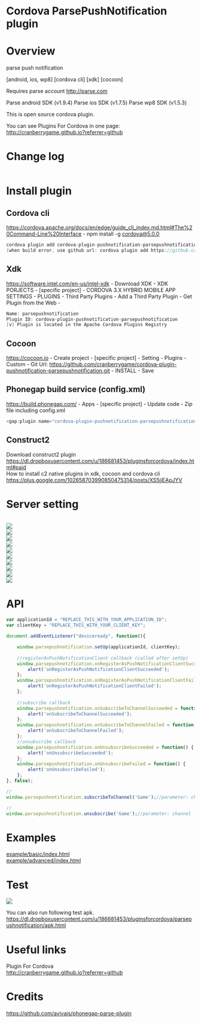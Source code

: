 Cordova ParsePushNotification plugin
====================
# Overview #
parse push notification

[android, ios, wp8] [cordova cli] [xdk] [cocoon]

Requires parse account http://parse.com

Parse android SDK (v1.9.4)
Parse ios SDK (v1.7.5)
Parse wp8 SDK (v1.5.3)

This is open source cordova plugin.

You can see Plugins For Cordova in one page: http://cranberrygame.github.io?referrer=github

# Change log #
```c
```
# Install plugin #

## Cordova cli ##
https://cordova.apache.org/docs/en/edge/guide_cli_index.md.html#The%20Command-Line%20Interface - npm install -g cordova@5.0.0
```c
cordova plugin add cordova-plugin-pushnotification-parsepushnotification
(when build error, use github url: cordova plugin add https://github.com/cranberrygame/cordova-plugin-pushnotification-parsepushnotification)
```

## Xdk ##
https://software.intel.com/en-us/intel-xdk - Download XDK - XDK PORJECTS - [specific project] - CORDOVA 3.X HYBRID MOBILE APP SETTINGS - PLUGINS - Third Party Plugins - Add a Third Party Plugin - Get Plugin from the Web -
```c
Name: parsepushnotification
Plugin ID: cordova-plugin-pushnotification-parsepushnotification
[v] Plugin is located in the Apache Cordova Plugins Registry
```

## Cocoon ##
https://cocoon.io - Create project - [specific project] - Setting - Plugins - Custom - Git Url: https://github.com/cranberrygame/cordova-plugin-pushnotification-parsepushnotification.git - INSTALL - Save<br>

## Phonegap build service (config.xml) ##
https://build.phonegap.com/ - Apps - [specific project] - Update code - Zip file including config.xml
```c
<gap:plugin name="cordova-plugin-pushnotification-parsepushnotification" source="npm" />
```

## Construct2 ##
Download construct2 plugin<br>
https://dl.dropboxusercontent.com/u/186681453/pluginsforcordova/index.html#paid<br>
How to install c2 native plugins in xdk, cocoon and cordova cli<br>
https://plus.google.com/102658703990850475314/posts/XS5jjEApJYV

# Server setting #
```c
```

<img src="https://raw.githubusercontent.com/cranberrygame/cordova-plugin-pushnotification-parsepushnotification/master/doc/1.png"><br>
<img src="https://raw.githubusercontent.com/cranberrygame/cordova-plugin-pushnotification-parsepushnotification/master/doc/2.png"><br>
<img src="https://raw.githubusercontent.com/cranberrygame/cordova-plugin-pushnotification-parsepushnotification/master/doc/3.png"><br>
<img src="https://raw.githubusercontent.com/cranberrygame/cordova-plugin-pushnotification-parsepushnotification/master/doc/4.png"><br>
<img src="https://raw.githubusercontent.com/cranberrygame/cordova-plugin-pushnotification-parsepushnotification/master/doc/5.png"><br>
<img src="https://raw.githubusercontent.com/cranberrygame/cordova-plugin-pushnotification-parsepushnotification/master/doc/6.png"><br>
<img src="https://raw.githubusercontent.com/cranberrygame/cordova-plugin-pushnotification-parsepushnotification/master/doc/ios1.png"><br>
<img src="https://raw.githubusercontent.com/cranberrygame/cordova-plugin-pushnotification-parsepushnotification/master/doc/ios2.png"><br>
<img src="https://raw.githubusercontent.com/cranberrygame/cordova-plugin-pushnotification-parsepushnotification/master/doc/ios3.png"><br>
<img src="https://raw.githubusercontent.com/cranberrygame/cordova-plugin-pushnotification-parsepushnotification/master/doc/ios4.png">

# API #
```javascript
var applicationId = "REPLACE_THIS_WITH_YOUR_APPLICATION_ID";
var clientKey = "REPLACE_THIS_WITH_YOUR_CLIENT_KEY";

document.addEventListener("deviceready", function(){

	window.parsepushnotification.setUp(applicationId, clientKey);
	
	//registerAsPushNotificationClient callback (called after setUp)
	window.parsepushnotification.onRegisterAsPushNotificationClientSucceeded = function() {
		alert('onRegisterAsPushNotificationClientSucceeded');
	};
	window.parsepushnotification.onRegisterAsPushNotificationClientFailed = function() {
		alert('onRegisterAsPushNotificationClientFailed');
	};
	
	//subscribe callback
	window.parsepushnotification.onSubscribeToChannelSucceeded = function() {
		alert('onSubscribeToChannelSucceeded');
	};
	window.parsepushnotification.onSubscribeToChannelFailed = function() {
		alert('onSubscribeToChannelFailed');
	};	
	//unsubscribe callback
	window.parsepushnotification.onUnsubscribeSucceeded = function() {
		alert('onUnsubscribeSucceeded');
	};
	window.parsepushnotification.onUnsubscribeFailed = function() {
		alert('onUnsubscribeFailed');
	};	
}, false);

//
window.parsepushnotification.subscribeToChannel('Game');//parameter: channel

//
window.parsepushnotification.unsubscribe('Game');//parameter: channel
```
# Examples #
<a href="https://github.com/cranberrygame/cordova-plugin-pushnotification-parsepushnotification/blob/master/example/basic/index.html">example/basic/index.html</a><br>
<a href="https://github.com/cranberrygame/cordova-plugin-pushnotification-parsepushnotification/blob/master/example/advanced/index.html">example/advanced/index.html</a><br>

# Test #

[![](http://img.youtube.com/vi/xX4znfZx8HE/0.jpg)](https://www.youtube.com/watch?v=xX4znfZx8HE&feature=youtu.be "Youtube")

You can also run following test apk.
https://dl.dropboxusercontent.com/u/186681453/pluginsforcordova/parsepushnotification/apk.html

# Useful links #

Plugin For Cordova<br>
http://cranberrygame.github.io?referrer=github

# Credits #

https://github.com/avivais/phonegap-parse-plugin
